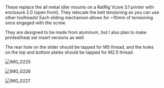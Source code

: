 These replace the all metal idler mounts on a RatRig Vcore 3.1 printer with enclosure 2.0 (open front). They relocate the belt tensioning so you can use other toolheads! Each sliding mechanism allows for ~10mm of tensioning once engaged with the screw.

They are designed to be made from aluminum, but I also plan to make printed/heat set insert versions as well.

The rear hole on the slider should be tapped for M5 thread, and the holes on the top and bottom plates should be tapped for M2.5 thread.

![IMG_0225](https://github.com/EarthToMe/3D-Printer-Designs/assets/25773871/63daec7f-a67a-4b9f-ba9c-afac69dcbc6e)

![IMG_0226](https://github.com/EarthToMe/3D-Printer-Designs/assets/25773871/e1c5c9ba-e042-4f42-b0d3-2d302b42dc99)

![IMG_0227](https://github.com/EarthToMe/3D-Printer-Designs/assets/25773871/20c36bb2-8a4a-4b08-a982-ac2393ca1cba)


